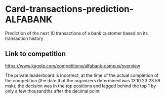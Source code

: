 # Card-transactions-prediction-ALFABANK
Prediction of the next 10 transactions of a bank customer based on its transaction history

## Link to competition
https://www.kaggle.com/competitions/alfabank-campus/overview

The private leaderboard is incorrect, at the time of the actual completion of the competition (the date that the organizers determined was 13.10.23 23.59 msk), the decision was in the top positions and lagged behind the top 1 by only a few thousandths after the decimal point
